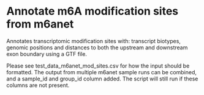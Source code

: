 # Annotate m6A modification sites from m6anet

Annotates transcriptomic modification sites with: transcript biotypes, genomic positions and distances to both the upstream and downstream exon boundary using a GTF file.

Please see test_data_m6anet_mod_sites.csv for how the input should be formatted. The output from multiple m6anet sample runs can be combined, and a sample_id and group_id column added. The script will still run if these columns are not present.
